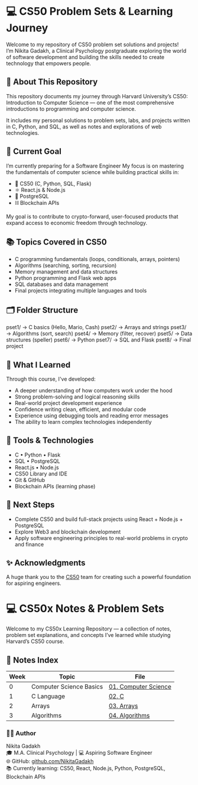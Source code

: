 # 💻 CS50 Problem Sets & Learning Journey

Welcome to my repository of CS50 problem set solutions and projects!  
I’m Nikita Gadakh, a Clinical Psychology postgraduate exploring the world of software development and building the skills needed to create technology that empowers people.



## 🚀 About This Repository
This repository documents my journey through Harvard University’s CS50: Introduction to Computer Science — one of the most comprehensive introductions to programming and computer science.  

It includes my personal solutions to problem sets, labs, and projects written in C, Python, and SQL, as well as notes and explorations of web technologies.



## 🎯 Current Goal
I’m currently preparing for a Software Engineer 
My focus is on mastering the fundamentals of computer science while building practical skills in:


- 🧠 CS50 (C, Python, SQL, Flask)
- ⚛️ React.js & Node.js
- 🐘 PostgreSQL
- ⛓️ Blockchain APIs


My goal is to contribute to crypto-forward, user-focused products that expand access to economic freedom through technology.



## 📚 Topics Covered in CS50
- C programming fundamentals (loops, conditionals, arrays, pointers)
- Algorithms (searching, sorting, recursion)
- Memory management and data structures
- Python programming and Flask web apps
- SQL databases and data management
- Final projects integrating multiple languages and tools



## 🗂️ Folder Structure
pset1/   → C basics (Hello, Mario, Cash)
pset2/   → Arrays and strings
pset3/   → Algorithms (sort, search)
pset4/   → Memory (filter, recover)
pset5/   → Data structures (speller)
pset6/   → Python
pset7/   → SQL and Flask
pset8/   → Final project

 
## 🧠 What I Learned
Through this course, I've developed:
- A deeper understanding of how computers work under the hood
- Strong problem-solving and logical reasoning skills 
- Real-world project development experience
- Confidence writing clean, efficient, and modular code
- Experience using debugging tools and reading error messages 
- The ability to learn complex technologies independently  


## 🧰 Tools & Technologies
- C • Python • Flask  
- SQL • PostgreSQL  
- React.js • Node.js
- CS50 Library and IDE 
- Git & GitHub  
- Blockchain APIs (learning phase)  


## 🌱 Next Steps
- Complete CS50 and build full-stack projects using React + Node.js + PostgreSQL  
- Explore Web3 and blockchain development  
- Apply software engineering principles to real-world problems in crypto and finance  


## ✨ Acknowledgments
A huge thank you to the [CS50](https://cs50.harvard.edu/x/) team for creating such a powerful foundation for aspiring engineers.  


# 💻 CS50x Notes & Problem Sets

Welcome to my CS50x Learning Repository — a collection of notes, problem set explanations, and concepts I’ve learned while studying Harvard’s CS50 course.




## 📘 Notes Index

| Week | Topic | File |
|------|--------|------|
| 0 | Computer Science Basics | [01. Computer Science](Notes/01.%20Computer%20Science.md) |
| 1 | C Language | [02. C](Notes/02.%20C.md) |
| 2 | Arrays | [03. Arrays](Notes/03.%20Arrays.md) |
| 3 | Algorithms | [04. Algorithms](Notes/04.%20Algorithms.md) |





### 👩‍💻 Author
Nikita Gadakh  
🎓 M.A. Clinical Psychology | 💻 Aspiring Software Engineer  
🌐 GitHub: [github.com/NikitaGadakh](https://github.com/NikitaGadakh)  
📚 Currently learning: CS50, React, Node.js, Python, PostgreSQL, Blockchain APIs 
